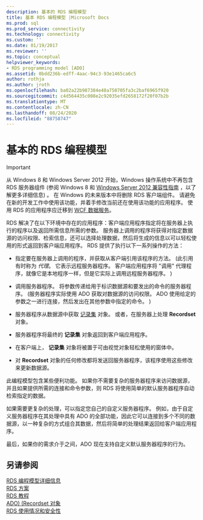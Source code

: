 ```yaml
---
description: 基本的 RDS 编程模型
title: 基本 RDS 编程模型 |Microsoft Docs
ms.prod: sql
ms.prod_service: connectivity
ms.technology: connectivity
ms.custom: ''
ms.date: 01/19/2017
ms.reviewer: ''
ms.topic: conceptual
helpviewer_keywords:
- RDS programming model [ADO]
ms.assetid: 0bdd236b-edff-4aac-94c3-93e1465ca6c5
author: rothja
ms.author: jroth
ms.openlocfilehash: ba02a22b987384e48a750705fa3c2baf6965f920
ms.sourcegitcommit: c4d564435c008e2c92035efd2658172f20f07b2b
ms.translationtype: MT
ms.contentlocale: zh-CN
ms.lasthandoff: 08/24/2020
ms.locfileid: "88758747"
---
```

# <a name="basic-rds-programming-model"></a>基本的 RDS 编程模型
> [!IMPORTANT]
>  从 Windows 8 和 Windows Server 2012 开始，Windows 操作系统中不再包含 RDS 服务器组件 (参阅 Windows 8 和 [Windows Server 2012 兼容性指南](https://www.microsoft.com/download/details.aspx?id=27416) ，以了解更多详细信息) 。 在 Windows 的未来版本中将删除 RDS 客户端组件。 请避免在新的开发工作中使用该功能，并着手修改当前还在使用该功能的应用程序。 使用 RDS 的应用程序应迁移到 [WCF 数据服务](https://go.microsoft.com/fwlink/?LinkId=199565)。  
  
 RDS 解决了在以下环境中存在的应用程序：客户端应用程序指定将在服务器上执行的程序以及返回所需信息所需的参数。 服务器上调用的程序将获得对指定数据源的访问权限、检索信息，还可以选择处理数据，然后将生成的信息以可以轻松使用的形式返回到客户端应用程序。 RDS 提供了执行以下一系列操作的方法：  
  
-   指定要在服务器上调用的程序，并获取从客户端引用该程序的方法。  (此引用有时称为 *代理*。 它表示远程服务器程序。 客户端应用程序将 "调用" 代理程序，就像它是本地程序一样，但是它实际上调用远程服务器程序。 )   
  
-   调用服务器程序。 将参数传递给用于标识数据源和要发出的命令的服务器程序。  (服务器程序实际使用 ADO 获取对数据源的访问权限。 ADO 使用给定的参数之一进行连接，然后发出在其他参数中指定的命令。 )   
  
-   服务器程序从数据源中获取 [记录集](../../reference/ado-api/recordset-object-ado.md) 对象。 或者，在服务器上处理 **Recordset** 对象。  
  
-   服务器程序将最终的 **记录集** 对象返回到客户端应用程序。  
  
-   在客户端上， **记录集** 对象将被置于可由视觉对象轻松使用的窗体中。  
  
-   对 **Recordset** 对象的任何修改都将发送回服务器程序，该程序使用这些修改来更新数据源。  
  
 此编程模型包含某些便利功能。 如果你不需要复杂的服务器程序来访问数据源，并且如果提供所需的连接和命令参数，则 RDS 将使用简单的默认服务器程序自动检索指定的数据。  
  
 如果需要更复杂的处理，可以指定您自己的自定义服务器程序。 例如，由于自定义服务器程序在其处理中具有 ADO 的全部功能，因此它可以连接到多个不同的数据源，以一种复杂的方式组合其数据，然后将简单的处理结果返回给客户端应用程序。  
  
 最后，如果你的需求介于之间，ADO 现在支持自定义默认服务器程序的行为。  
  
## <a name="see-also"></a>另请参阅  
 [RDS 编程模型详细信息](./rds-programming-model-in-detail.md)   
 [RDS 方案](./rds-scenario.md)   
 [RDS 教程](./rds-tutorial.md)   
 [ADO)  (Recordset 对象 ](../../reference/ado-api/recordset-object-ado.md)   
 [RDS 使用情况和安全性](./rds-usage-and-security.md)